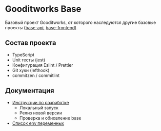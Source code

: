 # Gooditworks Base

Базовый проект Gooditworks, от которого наследуются другие базовые проекты ([base-api](https://github.com/gooditcollective/base-api), [base-frontend](https://github.com/gooditcollective/base-frontend)).

## Состав проекта

- TypeScript
- Unit тесты (jest)
- Конфигурация Eslint / Prettier
- Git хуки (lefthook)
- commitzen / commitlint

## Документация
- [Инструкции по разработке](docs/guides.md)
  - Локальный запуск
  - Релиз новой версии
  - Проверка и обновление base
- [Список env переменных](docs/env.md)